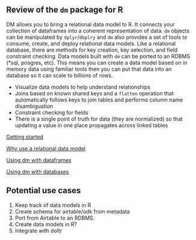 ## Review of the `dm` package for R

DM allows you to bring a relational data model to R. 
It connects your collection of dataframes into a coherent representation of data. 
`dm` objects can be manipulated by `dplyr`/`dbplry` and `dm` also provides a set of tools to consume, create, and deploy
relational data models. Like a relational database, there are methods for key creation, key selection, and field constraint checking.
Data models built with `dm` can be ported to an RDBMS (*sql, posgres, etc). 
This means you can create a data model based on in memory data using familiar tools then
you can put that data into an database so it can scale to billions of rows. 

- Visualize data models to help understand relationships
- Joins based on known shared keys and a `flatten` operation that automatically follows keys to join tables and performs column name disambiguation
- Constraint checking for fields
- There is a single point of truth for data (they are normalized) so that updating a value in one place propagates across linked tables

[Getting started](https://cynkra.github.io/dm/articles/dm.html)

[Why use a relational data model](https://cynkra.github.io/dm/articles/howto-dm-theory.html)

[Using dm with dataframes](https://cynkra.github.io/dm/articles/howto-dm-df.html)

[Using dm with databases](https://cynkra.github.io/dm/articles/howto-dm-db.html)


## Potential use cases

1. Keep track of data models in R
2. Create schema for airtable/odk from metadata
3. Port from Airtable to an RDBMS. 
4. Create data models in R?
5. Integrate with doltr
